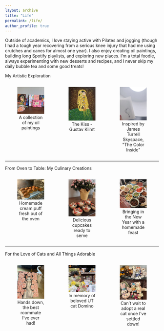 ```yaml
---
layout: archive
title: "Life"
permalink: /life/
author_profile: true
---
```

Outside of academics, I love staying active with Pilates and jogging (though I had a tough year recovering from a serious knee injury that had me using crutches and canes for almost one year). I also enjoy creating oil paintings, building long Spotify playlists, and exploring new places. I’m a total foodie, always experimenting with new desserts and recipes, and I never skip my daily bubble tea and some good treats!

My Artistic Exploration
<div style="display: flex; justify-content: space-between;">
  <figure style="width: 28%; text-align: center;">
    <img src="/images/draw1.jpg" alt="Oil Painting 1" style="width: 100%; height: auto;">
    <figcaption>A collection of my oil paintings</figcaption>
  </figure>
  <figure style="width: 28%; text-align: center;">
    <img src="/images/draw2.jpg" alt="Oil Painting 2" style="width: 100%; height: auto;">
    <figcaption>The Kiss - Gustav Klimt</figcaption>
  </figure>
  <figure style="width: 28%; text-align: center;">
    <img src="/images/draw3.jpg" alt="Oil Painting 3" style="width: 100%; height: auto;">
    <figcaption>Inspired by James Turrell Skyspace, "The Color Inside"</figcaption>
  </figure>
</div>

---

From Oven to Table: My Culinary Creations

<div style="display: flex; justify-content: space-between;">
  <figure style="width: 28%; text-align: center;">
    <img src="/images/bake1.jpg" alt="Baking & Cooking 1" style="width: 100%; height: auto;">
    <figcaption>Homemade cream puff fresh out of the oven</figcaption>
  </figure>
  <figure style="width: 28%; text-align: center;">
    <img src="/images/bake2.jpg" alt="Baking & Cooking 2" style="width: 100%; height: auto;">
    <figcaption>Delicious cupcakes ready to serve</figcaption>
  </figure>
    <figure style="width: 28%; text-align: center;">
    <img src="/images/bake3.jpg" alt="Baking & Cooking 3" style="width: 100%; height: auto;">
    <figcaption>Bringing in the New Year with a homemade feast</figcaption>
  </figure>
</div>

---

For the Love of Cats and All Things Adorable

<div style="display: flex; justify-content: space-between;">
  <figure style="width: 28%; text-align: center;">
    <img src="/images/cat1.jpg" alt="Cat 1" style="width: 100%; height: auto;">
    <figcaption>Hands down, the best roommate I’ve ever had!</figcaption>
  </figure>
  <figure style="width: 28%; text-align: center;">
    <img src="/images/cat2.jpg" alt="Cat 2" style="width: 100%; height: auto;">
    <figcaption>In memory of beloved UT cat Domino</figcaption>
  </figure>
  <figure style="width: 28%; text-align: center;">
    <img src="/images/cat3.jpg" alt="Cat 3" style="width: 100%; height: auto;">
    <figcaption>Can’t wait to adopt a real cat once I’ve settled down!</figcaption>
  </figure>
</div>
